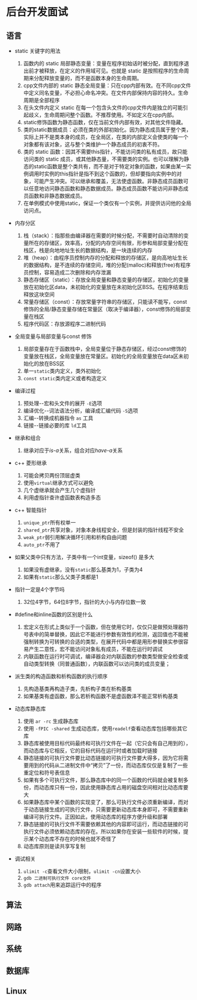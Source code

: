 <!--
 * @Date: 2021-03-09 22:26:52
 * @Author: mengsen wang
 * @LastEditors: mengsen
 * @LastEditTime: 2021-03-11 16:33:05
 * @FilePath: \NoteBook\面试\面试.md
-->

# 后台开发面试

## 语言

* static 关键字的用法
  1. 函数内的 static 局部静态变量：变量在程序初始话时被分配，直到程序退出前才被释放，在定义的作用域可见。也就是 static 是按照程序的生命周期来分配释放变量的，而不是函数本身的生命周期。
  2. cpp文件内部的 static 静态全局变量：只在cpp内部有效。在不同cpp文件中定义同名变量，不必担心命名冲突。在文件内部保持内容的持久。生命周期是全部程序
  3. 在头文件内定义 static 在每一个包含头文件的cpp文件内是独立的可能引起歧义，生命周期问整个函数。不推荐使用。不如定义在cpp内部。
  4. static修饰函数为静态函数，仅在当前文件内部有效，对其他文件隐藏。
  5. 类的static数据成员：必须在类的外部初始化。因为静态成员属于整个类，实际上并不是类本身的成员，在全局区，在类的内部定义会使类的每一个对象都有该对象，这与整个类维护一个静态成员的初衷不符。
  6. 类的 static 函数：因其不需要this指针，不能访问类的私有成员，故只能访问类的 static 成员，或其他静态量，不需要类的实例。也可以理解为静态的static函数是整个类共有，而不是对于特定对象的函数，如果由某一实例调用时实例的this指针是指不到这个函数的，但却要指向实例中的对象，可能产生冲突。可以继承和覆盖，无法使虚函数。非静态成员函数可以任意地访问静态函数和静态数据成员。静态成员函数不能访问非静态成员函数和非静态数据成员。
  7. 在单例模式中使用static，保证一个类仅有一个实例，并提供访问他的全局访问点。

* 内存分区
  1. 栈（stack）：指那些由编译器在需要的时候分配，不需要时⾃动清除的变量所在的存储区，效率高，分配的内存空间有限，形参和局部变量分配在栈区，栈是向地地址生长的数据结构，是一块连续的内存
  2. 堆（heap）：由程序员控制内存的分配和释放的存储区，是向高地址生长的数据结构，是不连续的存储空间，堆的分配(malloc)和释放(free)有程序员控制，容易造成二次删除和内存泄漏
  3. 静态存储区（static）：存放全局变量和静态变量的存储区，初始化的变量放在初始化区data，未初始化的变量放在未初始化区BSS。在程序结束后释放这块空间
  4. 常量存储区（const）：存放常量字符串的存储区，只能读不能写，const修饰的全局/静态变量存储在常量区（取决于编译器），const修饰的局部变量在栈区
  5. 程序代码区：存放源程序二进制代码

* 全局变量与局部变量与const 修饰
  1. 局部变量存在于函数栈中，全局变量位于静态存储区，经过const修饰的变量放在栈区，全局变量放在常量区。初始化的全局变量放在data区未初始化的放在BSS区
  2. 单一`static`类内定义，类外初始化
  3. `const static`类内定义或者构造定义

* 编译过程
  1. 预处理--宏和头文件的展开 `-E`选项
  2. 编译优化--词法语法分析，编译成汇编代码 `-S`选项
  3. 汇编--转换成机器指令 `as` 工具
  4. 链接--链接必要的库 `ld`工具

* 继承和组合
  1. 继承对应于*is-a*关系，组合对应*have-a*关系

* c++ 菱形继承
  1. 可能会拷贝两份顶层虚类
  2. 使用`virtual`继承方式可以避免
  3. 几个虚继承就会产生几个虚指针
  4. 利用虚指针查许虚函数表构造多态

* c++ 智能指针
  1. `unique_ptr`所有权单一
  2. `shared_ptr`共享对象，对象本身线程安全，但是封装的指针线程不安全
  3. `weak_ptr`弱引用解决循环引用和析构自由问题
  4. `auto_ptr`不用了

* 如果父类中只有方法，子类中有一个int变量，sizeof() 是多大
  1. 如果没有虚继承，没有`static`那么基类为1，子类为4
  2. 如果有`static`那么父类子类都是1

* 指针一定是4个字节吗
  1. 32位4字节，64位8字节，指针的大小与内存位数一致

* #define和inline函数的区别是什么
  1. 宏定义在形式上类似于一个函数，但在使用它时，仅仅只是做预处理器符号表中的简单替换，因此它不能进行参数有效性的检测，返回值也不能被强制转换为可转换的合适的类型，在展开代码中都是用形参替换实参很容易产生二意性，宏不能访问对象私有成员，不能在运行时调试
  2. 内联函数在运行时可调试，编译器会对内联函数的参数类型做安全检查或自动类型转换（同普通函数），内联函数可以访问类的成员变量；

* 派生类的构造函数和析构函数的执行顺序
  1. 先构造基类再构造子类，先析构子类在析构基类
  2. 如果基类有虚函数，那么若析构函数不是虚函数泽不能正常析构基类

* 动态库静态库
  1. 使用 `ar -rc` 生成静态库
  2. 使用 `-fPIC -shared` 生成动态库，使用`readelf`查看动态库包括哪些其它库
  3. 静态库被使用目标代码最终和可执行文件在一起（它只会有自己用到的），而动态库与它相反，它的目标代码在运行时或者加载时链接
  4. 静态链接的可执行文件要比动态链接的可执行文件要大得多，因为它将需要用到的代码从二进制文件中“拷贝”了一份，而动态库仅仅是复制了一些重定位和符号表信息
  5. 如果有多个可执行文件，那么静态库中的同一个函数的代码就会被复制多份，而动态库只有一份，因此使用静态库占用的磁盘空间相对比动态库要大
  6. 如果静态库中某个函数的实现变了，那么可执行文件必须重新编译，而对于动态链接生成的可执行文件，只需要更新动态库本身即可，不需要重新编译可执行文件。正因如此，使用动态库的程序方便升级和部署
  7. 静态链接的可执行文件不需要依赖其他的内容即可运行，而动态链接的可执行文件必须依赖动态库的存在。所以如果你在安装一些软件的时候，提示某个动态库不存在的时候也就不奇怪了
  8. 动态库原则是读共享写复制

* 调试相关
  1. `ulimit -c`查看文件大小限制，`ulimit -cn`设置大小
  2. `gdb 二进制可执行文件 core文件`
  3. `gdb attach`用来追踪运行中的程序

## 算法

## 网路

## 系统

## 数据库

## Linux
